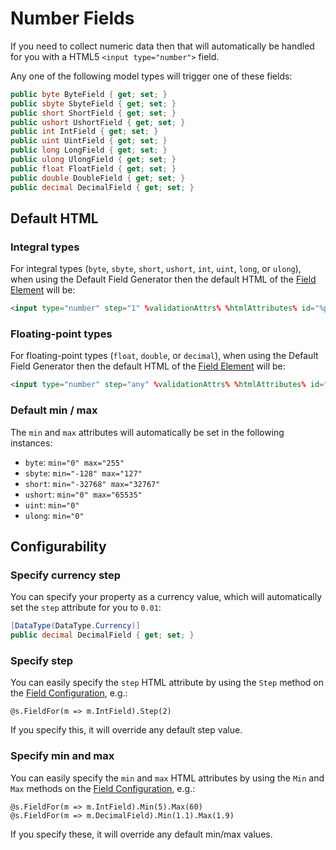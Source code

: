 # Number Fields

If you need to collect numeric data then that will automatically be handled for you with a HTML5 `<input type="number">` field.

Any one of the following model types will trigger one of these fields:

```cs
public byte ByteField { get; set; }
public sbyte SbyteField { get; set; }
public short ShortField { get; set; }
public ushort UshortField { get; set; }
public int IntField { get; set; }
public uint UintField { get; set; }
public long LongField { get; set; }
public ulong UlongField { get; set; }
public float FloatField { get; set; }
public double DoubleField { get; set; }
public decimal DecimalField { get; set; }
```

## Default HTML

### Integral types

For integral types (`byte`, `sbyte`, `short`, `ushort`, `int`, `uint`, `long`, or `ulong`), when using the Default Field Generator then the default HTML of the [Field Element](field-element.md) will be:

```html
<input type="number" step="1" %validationAttrs% %htmlAttributes% id="%propertyName%" name="%propertyName%" required="required" value="%value%" />
```

### Floating-point types

For floating-point types (`float`, `double`, or `decimal`), when using the Default Field Generator then the default HTML of the [Field Element](field-element.md) will be:

```html
<input type="number" step="any" %validationAttrs% %htmlAttributes% id="%propertyName%" name="%propertyName%" required="required" value="%value%" />
```

### Default min / max

The `min` and `max` attributes will automatically be set in the following instances:

* `byte`: `min="0" max="255"`
* `sbyte`: `min="-128" max="127"`
* `short`: `min="-32768" max="32767"`
* `ushort`: `min="0" max="65535"`
* `uint`: `min="0"`
* `ulong`: `min="0"`

## Configurability

### Specify currency step

You can specify your property as a currency value, which will automatically set the `step` attribute for you to `0.01`:

```cs
[DataType(DataType.Currency)]
public decimal DecimalField { get; set; }
```

### Specify step

You can easily specify the `step` HTML attribute by using the `Step` method on the [Field Configuration](field-configuration.md), e.g.:

```cshtml
@s.FieldFor(m => m.IntField).Step(2)
```

If you specify this, it will override any default step value.

### Specify min and max

You can easily specify the `min` and `max` HTML attributes by using the `Min` and `Max` methods on the [Field Configuration](field-configuration.md), e.g.:

```cshtml
@s.FieldFor(m => m.IntField).Min(5).Max(60)
@s.FieldFor(m => m.DecimalField).Min(1.1).Max(1.9)
```

If you specify these, it will override any default min/max values.
